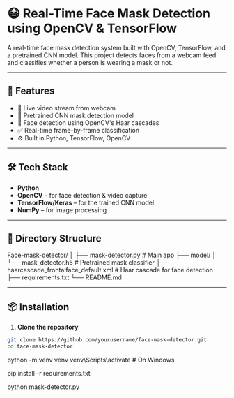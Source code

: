 # 😷 Real-Time Face Mask Detection using OpenCV & TensorFlow

A real-time face mask detection system built with OpenCV, TensorFlow, and a pretrained CNN model. This project detects faces from a webcam feed and classifies whether a person is wearing a mask or not.

---

## 🚀 Features

- 🎥 Live video stream from webcam
- 🧠 Pretrained CNN mask detection model
- 👤 Face detection using OpenCV's Haar cascades
- ✅ Real-time frame-by-frame classification
- ⚙️ Built in Python, TensorFlow, OpenCV

---

## 🛠️ Tech Stack

- **Python**
- **OpenCV** – for face detection & video capture
- **TensorFlow/Keras** – for the trained CNN model
- **NumPy** – for image processing

---

## 📁 Directory Structure

Face-mask-detector/
│
├── mask-detector.py # Main app
├── model/
│ └── mask_detector.h5 # Pretrained mask classifier
├── haarcascade_frontalface_default.xml # Haar cascade for face detection
├── requirements.txt
└── README.md


---

## 📦 Installation

1. **Clone the repository**
```bash
git clone https://github.com/yourusername/face-mask-detector.git
cd face-mask-detector
```

python -m venv venv
venv\Scripts\activate   # On Windows

pip install -r requirements.txt

python mask-detector.py

